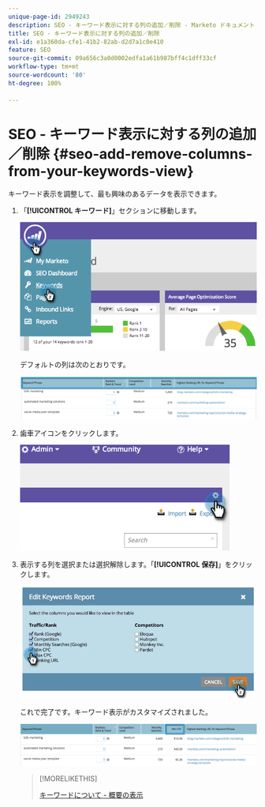 ```yaml
---
unique-page-id: 2949243
description: SEO - キーワード表示に対する列の追加／削除 - Marketo ドキュメント - 製品ドキュメント
title: SEO - キーワード表示に対する列の追加／削除
exl-id: e1a360da-cfe1-41b2-82ab-d2d7a1c0e410
feature: SEO
source-git-commit: 09a656c3a0d0002edfa1a61b987bff4c1dff33cf
workflow-type: tm+mt
source-wordcount: '80'
ht-degree: 100%

---
```


# SEO - キーワード表示に対する列の追加／削除 {#seo-add-remove-columns-from-your-keywords-view}

キーワード表示を調整して、最も興味のあるデータを表示できます。

1. 「**[!UICONTROL キーワード]**」セクションに移動します。

   ![](assets/image2014-9-18-13-3a37-3a31.png)

   デフォルトの列は次のとおりです。

   ![](assets/image2014-9-18-13-3a37-3a36.png)

1. 歯車アイコンをクリックします。

   ![](assets/image2014-9-18-13-3a37-3a39.png)

1. 表示する列を選択または選択解除します。「**[!UICONTROL 保存]**」をクリックします。

   ![](assets/image2014-9-18-13-3a37-3a42.png)

   これで完了です。キーワード表示がカスタマイズされました。

   ![](assets/image2014-9-18-13-3a37-3a46.png)

   >[!MORELIKETHIS]
   >
   >[キーワードについて - 概要の表示](/help/marketo/product-docs/additional-apps/seo/keywords/seo-understanding-keywords.md)
